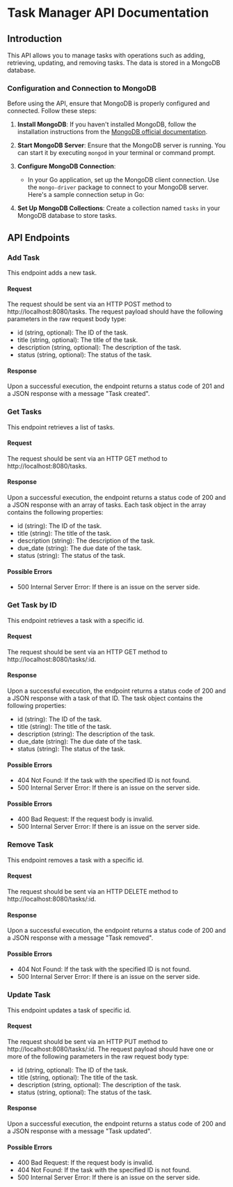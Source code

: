 # Task Manager API Documentation

## Introduction

This API allows you to manage tasks with operations such as adding, retrieving, updating, and removing tasks. The data is stored in a MongoDB database.

### Configuration and Connection to MongoDB

Before using the API, ensure that MongoDB is properly configured and connected. Follow these steps:

1. **Install MongoDB**: If you haven't installed MongoDB, follow the installation instructions from the [MongoDB official documentation](https://docs.mongodb.com/manual/installation/).

2. **Start MongoDB Server**: Ensure that the MongoDB server is running. You can start it by executing `mongod` in your terminal or command prompt.

3. **Configure MongoDB Connection**:
   - In your Go application, set up the MongoDB client connection. Use the `mongo-driver` package to connect to your MongoDB server. Here's a sample connection setup in Go:

4. **Set Up MongoDB Collections**: Create a collection named `tasks` in your MongoDB database to store tasks.

## API Endpoints
### Add Task
This endpoint adds a new task.

#### Request
The request should be sent via an HTTP POST method to http://localhost:8080/tasks.
The request payload should have the following parameters in the raw request body type:
  - id (string, optional): The ID of the task.
  - title (string, optional): The title of the task.
  - description (string, optional): The description of the task.
  - status (string, optional): The status of the task.

#### Response 
Upon a successful execution, the endpoint returns a status code of 201 and a JSON response with a message "Task created".
### Get Tasks
This endpoint retrieves a list of tasks.

#### Request
The request should be sent via an HTTP GET method to http://localhost:8080/tasks.

#### Response
Upon a successful execution, the endpoint returns a status code of 200 and a JSON response with an array of tasks. Each task object in the array contains the following properties:
  - id (string): The ID of the task.
  - title (string): The title of the task.
  - description (string): The description of the task.
  - due_date (string): The due date of the task.
  - status (string): The status of the task.

#### Possible Errors
  - 500 Internal Server Error: If there is an issue on the server side.

### Get Task by ID
This endpoint retrieves a task with a specific id.

#### Request 
The request should be sent via an HTTP GET method to http://localhost:8080/tasks/:id.

#### Response 
Upon a successful execution, the endpoint returns a status code of 200 and a JSON response with a task of that ID.
The task object contains the following properties:
  - id (string): The ID of the task.
  - title (string): The title of the task.
  - description (string): The description of the task.
  - due_date (string): The due date of the task.
  - status (string): The status of the task.

#### Possible Errors
  - 404 Not Found: If the task with the specified ID is not found.
  - 500 Internal Server Error: If there is an issue on the server side.


#### Possible Errors
  - 400 Bad Request: If the request body is invalid.
  - 500 Internal Server Error: If there is an issue on the server side.

### Remove Task 
This endpoint removes a task with a specific id.

#### Request 
The request should be sent via an HTTP DELETE method to http://localhost:8080/tasks/:id.

#### Response 
Upon a successful execution, the endpoint returns a status code of 200 and a JSON response with a message "Task removed".

#### Possible Errors
  - 404 Not Found: If the task with the specified ID is not found.
  - 500 Internal Server Error: If there is an issue on the server side.

### Update Task
This endpoint updates a task of specific id.

#### Request 
The request should be sent via an HTTP PUT method to http://localhost:8080/tasks/:id.
The request payload should have one or more of the following parameters in the raw request body type:
  - id (string, optional): The ID of the task.
  - title (string, optional): The title of the task.
  - description (string, optional): The description of the task.
  - status (string, optional): The status of the task.

#### Response 
Upon a successful execution, the endpoint returns a status code of 200 and a JSON response with a message "Task updated".

#### Possible Errors
  - 400 Bad Request: If the request body is invalid.
  - 404 Not Found: If the task with the specified ID is not found.
  - 500 Internal Server Error: If there is an issue on the server side.




